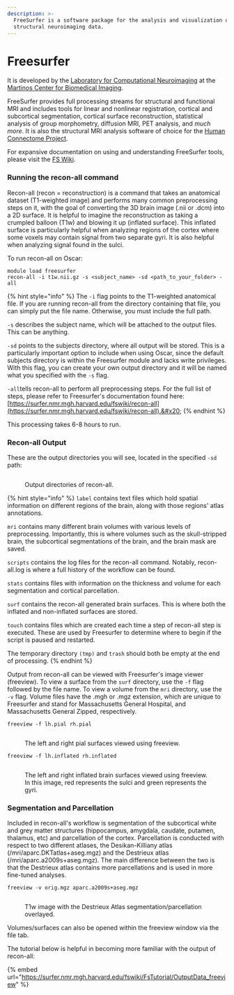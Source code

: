 ```yaml
---
description: >-
  FreeSurfer is a software package for the analysis and visualization of
  structural neuroimaging data.
---
```


# Freesurfer

It is developed by the [Laboratory for Computational Neuroimaging](https://www.martinos.org/lab/lcn) at the [Martinos Center for Biomedical Imaging](https://www.nmr.mgh.harvard.edu/).

FreeSurfer provides full processing streams for structural and functional MRI and includes tools for linear and nonlinear registration, cortical and subcortical segmentation, cortical surface reconstruction, statistical analysis of group morphometry, diffusion MRI, PET analysis, and _much more_. It is also the structural MRI analysis software of choice for the [Human Connectome Project](http://www.humanconnectomeproject.org/about).

For expansive documentation on using and understanding FreeSurfer tools, please visit the [FS Wiki](https://surfer.nmr.mgh.harvard.edu/fswiki).&#x20;

### Running the recon-all command

Recon-all (recon = reconstruction) is a command that takes an anatomical dataset (T1-weighted image) and performs many common preprocessing steps on it, with the goal of converting the 3D brain image (.nii or .dcm) into a 2D surface. It is helpful to imagine the reconstruction as taking a crumpled balloon (T1w) and blowing it up (inflated surface).  This inflated surface is particularly helpful when analyzing regions of the cortex where some voxels may contain signal from two separate gyri. It is also helpful when analyzing signal found in the sulci.  &#x20;

To run recon-all on Oscar:&#x20;

```
module load freesurfer
recon-all -i t1w.nii.gz -s <subject_name> -sd <path_to_your_folder> -all 
```

{% hint style="info" %}
The `-i` flag points to the T1-weighted anatomical file. If you are running recon-all from the directory containing that file, you can simply put the file name. Otherwise, you must include the full path.&#x20;

`-s` describes the subject name, which will be attached to the output files. This can be anything. &#x20;

`-sd` points to the subjects directory, where all output will be stored. This is a particularly important option to include when using Oscar, since the default subjects directory is within the Freesurfer module and lacks write privileges. With this flag, you can create your own output directory and it will be named what you specified with the `-s` flag.&#x20;

`-all`tells recon-all to perform all preprocessing steps. For the full list of steps, please refer to Freesurfer's documentation found here: [https://surfer.nmr.mgh.harvard.edu/fswiki/recon-all](https://surfer.nmr.mgh.harvard.edu/fswiki/recon-all).&#x20;
{% endhint %}

This processing takes 6-8 hours to run.

### Recon-all Output&#x20;

These are the output directories you will see, located in the specified `-sd` path:

<figure><img src="../.gitbook/assets/Screenshot 2024-04-18 at 11.05.50 AM.png" alt=""><figcaption><p>Output directories of recon-all.</p></figcaption></figure>

{% hint style="info" %}
`label` contains text files which hold spatial information on different regions of the brain, along with those regions' atlas annotations.&#x20;

`mri` contains many different brain volumes with various levels of preprocessing. Importantly, this is where volumes such as the skull-stripped brain, the subcortical segmentations of the brain, and the brain mask are saved.&#x20;

`scripts` contains the log files for the recon-all command. Notably, recon-all.log is where a full history of the workflow can be found.&#x20;

`stats` contains files with information on the thickness and volume for each segmentation and cortical parcellation.

`surf` contains the recon-all generated brain surfaces. This is where both the inflated and non-inflated surfaces are stored.&#x20;

`touch` contains files which are created each time a step of recon-all step is executed. These are used by Freesurfer to determine where to begin if the script is paused and restarted.&#x20;

The temporary directory `(tmp)` and `trash` should both be empty at the end of processing.&#x20;
{% endhint %}

Output from recon-all can be viewed with Freesurfer's image viewer (freeview). To view a surface from the `surf` directory, use the `-f` flag followed by the file name. To view a volume from the `mri` directory, use the `-v` flag. Volume files have the .mgh or .mgz extension, which are unique to Freesurfer and stand for Massachusetts General Hospital, and Massachusetts General Zipped, respectively.&#x20;

```
freeview -f lh.pial rh.pial 
```

<figure><img src="../.gitbook/assets/Screenshot 2024-04-18 at 12.52.18 PM.png" alt=""><figcaption><p>The left and right pial surfaces viewed using freeview. </p></figcaption></figure>

```
freeview -f lh.inflated rh.inflated 
```

<figure><img src="../.gitbook/assets/Screenshot 2024-04-18 at 1.02.28 PM.png" alt=""><figcaption><p>The left and right inflated brain surfaces viewed using freeview. In this image, red represents the sulci and green represents the gyri. </p></figcaption></figure>



### Segmentation and Parcellation

Included in recon-all's workflow is segmentation of the subcortical white and grey matter structures (hippocampus, amygdala, caudate, putamen, thalamus, etc) and parcellation of the cortex. Parcellation is conducted with respect to two different atlases, the Desikan-Killiany atlas (/mri/aparc.DKTatlas+aseg.mgz) and the Destrieux atlas (/mri/aparc.a2009s+aseg.mgz). The main difference between the two is that the Destrieux atlas contains more parcellations and is used in more fine-tuned analyses.&#x20;

```
freeview -v orig.mgz aparc.a2009s+aseg.mgz
```

<figure><img src="../.gitbook/assets/Screenshot 2024-04-18 at 1.20.37 PM.png" alt=""><figcaption><p>T1w image with the Destrieux Atlas segmentation/parcellation overlayed. </p></figcaption></figure>

Volumes/surfaces can also be opened within the freeview window via the file tab.&#x20;

The tutorial below is helpful in becoming more familiar with the output of recon-all:

{% embed url="https://surfer.nmr.mgh.harvard.edu/fswiki/FsTutorial/OutputData_freeview" %}
